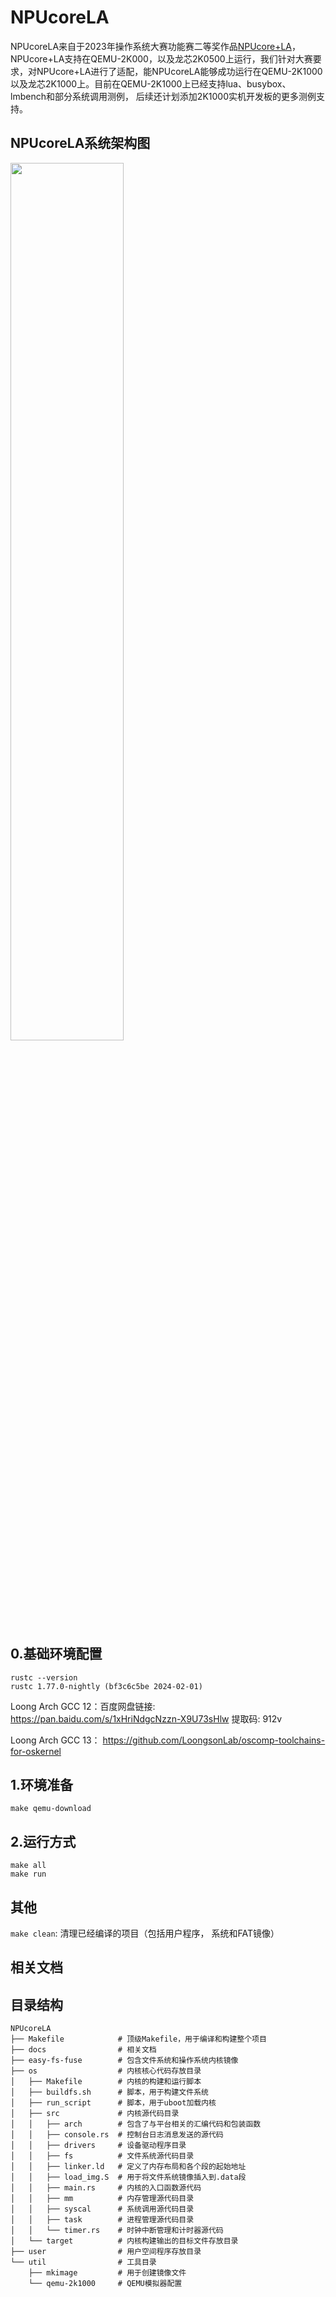 # NPUcoreLA

NPUcoreLA来自于2023年操作系统大赛功能赛二等奖作品[NPUcore+LA](https://gitlab.eduxiji.net/educg-group-17066-1466467/202310699111039-2789)，NPUcore+LA支持在QEMU-2K000，以及龙芯2K0500上运行，我们针对大赛要求，对NPUcore+LA进行了适配，能NPUcoreLA能够成功运行在QEMU-2K1000以及龙芯2K1000上。目前在QEMU-2K1000上已经支持lua、busybox、lmbench和部分系统调用测例， 后续还计划添加2K1000实机开发板的更多测例支持。

## NPUcoreLA系统架构图

<img src="https://gitlab.eduxiji.net/T202410460992502/oskernel2024-npucorela/-/raw/main/docs/picture/NPUcore%E6%9E%B6%E6%9E%84%E5%9B%BE%EF%BC%88%E6%97%A0%E8%89%B2%E7%89%88%EF%BC%89.png?inline=false" width="60%">

## 0.基础环境配置

```shell
rustc --version
rustc 1.77.0-nightly (bf3c6c5be 2024-02-01)
```

Loong Arch GCC 12：百度网盘链接: https://pan.baidu.com/s/1xHriNdgcNzzn-X9U73sHlw 提取码: 912v

Loong Arch GCC 13： https://github.com/LoongsonLab/oscomp-toolchains-for-oskernel

## 1.环境准备

```
make qemu-download
```

## 2.运行方式

```
make all
make run
```

## 其他

`make clean`: 清理已经编译的项目（包括用户程序， 系统和FAT镜像）

## 相关文档



## 目录结构

```shell
NPUcoreLA
├── Makefile            # 顶级Makefile，用于编译和构建整个项目
├── docs       			# 相关文档 
├── easy-fs-fuse        # 包含文件系统和操作系统内核镜像  
├── os                  # 内核核心代码存放目录  
│   ├── Makefile        # 内核的构建和运行脚本  
│   ├── buildfs.sh      # 脚本，用于构建文件系统  
│   ├── run_script      # 脚本，用于uboot加载内核  
│   ├── src             # 内核源代码目录  
│   │   ├── arch        # 包含了与平台相关的汇编代码和包装函数  
│   │   ├── console.rs  # 控制台日志消息发送的源代码  
│   │   ├── drivers     # 设备驱动程序目录  
│   │   ├── fs          # 文件系统源代码目录  
│   │   ├── linker.ld   # 定义了内存布局和各个段的起始地址  
│   │   ├── load_img.S  # 用于将文件系统镜像插入到.data段  
│   │   ├── main.rs     # 内核的入口函数源代码  
│   │   ├── mm          # 内存管理源代码目录  
│   │   ├── syscal      # 系统调用源代码目录  
│   │   ├── task        # 进程管理源代码目录  
│   │   └── timer.rs    # 时钟中断管理和计时器源代码   
│   └── target          # 内核构建输出的目标文件存放目录  
├── user                # 用户空间程序存放目录  
└── util                # 工具目录  
    ├── mkimage         # 用于创建镜像文件  
    └── qemu-2k1000     # QEMU模拟器配置
```



